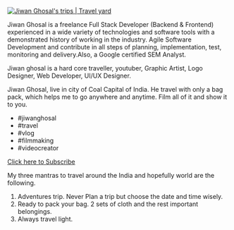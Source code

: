 [![Jiwan Ghosal's  trips | Travel yard](https://i9.ytimg.com/vi_webp/FSfJcwkm_7o/mq3.webp?sqp=CLjx_p4G-oaymwEmCMACELQB8quKqQMa8AEB-AHUBoAC4AOKAgwIABABGGUgSig_MA8=&rs=AOn4CLDY3vhP42lbB7uzI4Yupo9erjvb3w)](https://youtu.be/FSfJcwkm_7o)

Jiwan Ghosal is a freelance Full Stack Developer (Backend & Frontend) experienced in a wide variety of technologies and software tools with a demonstrated history of working in the industry. Agile Software Development and contribute in all steps of planning, implementation, test, monitoring and delivery.Also, a Google certified SEM Analyst. 

Jiwan ghosal is a hard core traveller, youtuber, Graphic Artist, Logo Designer, Web Developer, UI/UX Designer.


Jiwan Ghosal, live in city of Coal Capital of India. He travel with only a bag pack, which helps me to go anywhere and anytime. Film all of it and show it to you.

- #jiwanghosal 
- #travel 
- #vlog 
- #filmmaking
- #videocreator

[Click here to Subscribe](https://www.youtube.com/c/JiwanGhosal/?sub_confirmation=1)

My three mantras to travel around the India and hopefully  world are the following.
1. Adventures trip. Never Plan a trip but choose the date and time wisely.
2. Ready to pack your bag. 2 sets of cloth and the rest important belongings.
3. Always travel light.